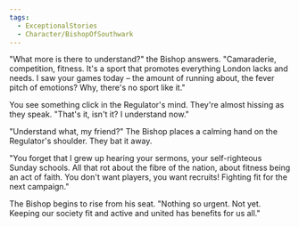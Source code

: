 ```yaml
---
tags:
  - ExceptionalStories
  - Character/BishopOfSouthwark
---
```


"What more is there to understand?" the Bishop answers. "Camaraderie, competition, fitness. It's a sport that promotes everything London lacks and needs. I saw your games today – the amount of running about, the fever pitch of emotions? Why, there's no sport like it."

You see something click in the Regulator's mind. They're almost hissing as they speak. "That's it, isn't it? I understand now."

"Understand what, my friend?" The Bishop places a calming hand on the Regulator's shoulder. They bat it away.

"You forget that I grew up hearing your sermons, your self-righteous Sunday schools. All that rot about the fibre of the nation, about fitness being an act of faith. You don't want players, you want recruits! Fighting fit for the next campaign."

The Bishop begins to rise from his seat. "Nothing so urgent. Not yet. Keeping our society fit and active and united has benefits for us all."